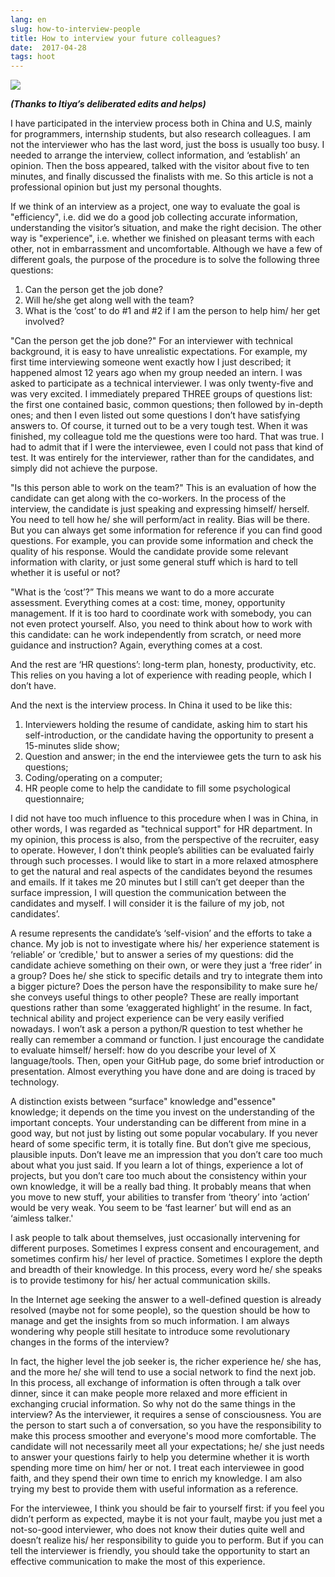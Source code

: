 ```yaml
---
lang: en
slug: how-to-interview-people
title: How to interview your future colleagues?
date:  2017-04-28
tags: hoot
---
```

<!-- more -->
![](http://oouh9u8nz.bkt.gdipper.com//how-to-interview-people.jpg)

___(Thanks to Itiya’s deliberated edits and helps)___

I have participated in the interview process both in China and U.S, mainly for programmers, internship students, but also research colleagues. I am not the interviewer who has the last word, just the boss is usually too busy. I needed to arrange the interview, collect information, and ‘establish’ an opinion. Then the boss appeared, talked with the visitor about five to ten minutes, and finally discussed the finalists with me.  So this article is not a professional opinion but just my personal thoughts.

If we think of an interview as a project, one way to evaluate the goal is "efficiency", i.e. did we do a good job collecting accurate information, understanding the visitor’s situation, and make the right decision. The other way is "experience", i.e. whether we finished on pleasant terms with each other, not in embarrassment and uncomfortable.  Although we have a few of different goals, the purpose of the procedure is to solve the following three questions:

1. Can the person get the job done?
1. Will he/she get along well with the team?
1. What is the ‘cost’ to do #1 and #2 if I am the person to help him/ her get involved?

"Can the person get the job done?" For an interviewer with technical background, it is easy to have unrealistic expectations.  For example, my first time interviewing someone went exactly how I just described; it happened almost 12 years ago when my group needed an intern. I was asked to participate as a technical interviewer. I was only twenty-five and was very excited. I immediately prepared THREE groups of questions list: the first one contained basic, common questions; then followed by in-depth ones; and then I even listed out some questions I don’t have satisfying answers to. Of course, it turned out to be a very tough test. When it was finished, my colleague told me the questions were too hard. That was true. I had to admit that if I were the interviewee,  even I could not pass that kind of test.  It was entirely for the interviewer, rather than for the candidates, and simply did not achieve the purpose.

"Is this person able to work on the team?" This is an evaluation of how the candidate can get along with the co-workers.  In the process of the interview,  the candidate is just speaking and expressing himself/ herself. You need to tell how he/ she will perform/act in reality. Bias will be there. But you can always get some information for reference if you can find good questions. For example, you can provide some information and check the quality of his response. Would the candidate provide some relevant information with clarity, or just some general stuff which is hard to tell whether it is useful or not?

"What is the ‘cost’?” This means we want to do a more accurate assessment. Everything comes at a cost: time, money, opportunity management. If it is too hard to coordinate work with somebody, you can not even protect yourself. Also, you need to think about how to work with this candidate: can he work independently from scratch, or need more guidance and instruction? Again, everything comes at a cost.

And the rest are ‘HR questions’: long-term plan, honesty, productivity, etc. This relies on you having a lot of experience with reading people, which I don’t have.

And the next is the interview process.  In China it used to be like this:

1. Interviewers holding the resume of candidate, asking him to start his self-introduction, or the candidate having the opportunity to present a 15-minutes slide show;
1. Question and answer; in the end the interviewee gets the turn to ask his questions;
1. Coding/operating on a computer;
1. HR people come to help the candidate to fill some psychological questionnaire;

I did not have too much influence to this procedure when I was in China, in other words, I was regarded as "technical support" for HR department. In my opinion, this process is also, from the perspective of the recruiter, easy to operate. However, I don’t think people’s abilities can be evaluated fairly through such processes. I would like to start in a more relaxed atmosphere to get the natural and real aspects of the candidates beyond the resumes and emails.  If it takes me 20 minutes but I still can’t get deeper than the surface impression, I will question the communication between the candidates and myself. I will consider it is the failure of my job, not candidates’. 

A resume represents the candidate’s ‘self-vision’ and the efforts to take a chance. My job is not to investigate where his/ her experience statement is ‘reliable’ or ‘credible,' but to answer a series of my questions:  did the candidate achieve something on their own, or were they just a ‘free rider’ in a group? Does he/ she stick to specific details and try to integrate them into a bigger picture?  Does the person have the responsibility to make sure he/ she conveys useful things to other people? These are really important questions rather than some ‘exaggerated highlight’ in the resume. In fact, technical ability and project experience can be very easily verified nowadays. I won’t ask a person a python/R question to test whether he really can remember a command or function. I just encourage the candidate to evaluate himself/ herself: how do you describe your level of X language/tools. Then, open your GitHub page, do some brief introduction or presentation. Almost everything you have done and are doing is traced by technology. 

A distinction exists between “surface" knowledge and"essence" knowledge; it depends on the time you invest on the understanding of the important concepts.  Your understanding can be different from mine in a good way, but not just by listing out some popular vocabulary. If you never heard of some specific term, it is totally fine. But don’t give me specious, plausible inputs. Don’t leave me an impression that you don’t care too much about what you just said. If you learn a lot of things, experience a lot of projects, but you don’t care too much about the consistency within your own knowledge, it will be a really bad thing. It probably means that when you move to new stuff, your abilities to transfer from ‘theory’ into ‘action’ would be very weak. You seem to be ‘fast learner’ but will end as an ‘aimless talker.'

I ask people to talk about themselves, just occasionally intervening for different purposes.  Sometimes I express consent and encouragement, and sometimes  confirm his/ her level of practice. Sometimes I explore the depth and breadth of their knowledge.  In this process, every word he/ she speaks is to provide testimony for his/ her actual communication skills.

In the Internet age seeking the answer to a well-defined question is already resolved (maybe not for some people), so the question should be how to manage and get the insights from so much information. I am always wondering why people still hesitate to introduce some revolutionary changes in the forms of the interview?

In fact, the higher level the job seeker is, the richer experience he/ she has, and the more he/ she will tend to use a social network to find the next job.  In this process, all exchange of information is often through a talk over dinner, since it can make people more relaxed and more efficient in exchanging crucial information. So why not do the same things in the interview?  As the interviewer, it requires a sense of consciousness. You are the person to start such a of conversation, so you have the responsibility to make this process smoother and everyone's mood more comfortable. The candidate will not necessarily meet all your expectations; he/ she just needs to answer your questions fairly to help you determine whether it is worth spending more time on him/ her or not. I treat each interviewee in good faith, and they spend their own time to enrich my knowledge.  I am also trying my best to provide them with useful information as a reference.

For the interviewee, I think you should be fair to yourself first: if you feel you didn’t perform as expected, maybe it is not your fault, maybe you just met a not-so-good interviewer, who does not know their duties quite well and doesn’t realize his/ her responsibility to guide you to perform. But if you can tell the interviewer is friendly, you should take the opportunity to start an effective communication to make the most of this experience.